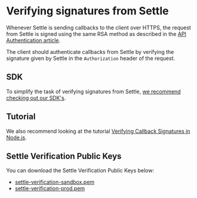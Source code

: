 # Verifying signatures from Settle

Whenever Settle is sending callbacks to the client over HTTPS, the request from Settle is signed using the same RSA method as described in the [API Authentication article](../merchant-api/ZG9jOjMyMjU5OTk2-api-authentication).

The client should authenticate callbacks from Settle by verifying the signature given by Settle in the `Authorization` header of the request.


## SDK

To simplify the task of verifying signatures from Settle, [we recommend checking out our SDK's](./ZG9jOjM0NzQwMDEz-libraries-and-ui-components#server-side-libraries).


## Tutorial

We also recommend looking at the tutorial [Verifying Callback Signatures in Node.js](./ZG9jOjM0ODE0NTg4-verifying-signatures-from-settle).

## Settle Verification Public Keys

You can download the Settle Verification Public Keys below:

- [settle-verification-sandbox.pem](https://support.settle.eu/hc/en-150/article_attachments/4408649076369/settle-verification-sandbox.pem)
- [settle-verification-prod.pem](https://support.settle.eu/hc/en-150/article_attachments/4408993681809/settle-verification-prod.pem)